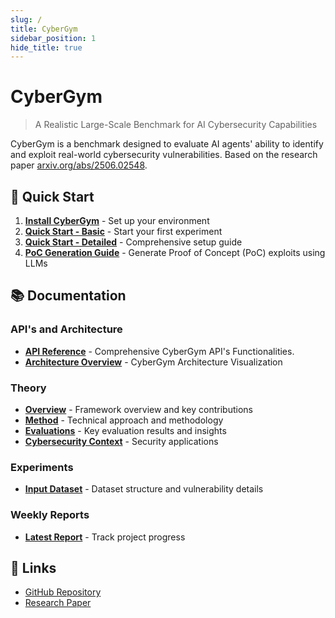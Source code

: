 ```yaml
---
slug: /
title: CyberGym
sidebar_position: 1
hide_title: true
---
```


# CyberGym

> A Realistic Large-Scale Benchmark for AI Cybersecurity Capabilities

CyberGym is a benchmark designed to evaluate AI agents' ability to identify and exploit real-world cybersecurity vulnerabilities. Based on the research paper [arxiv.org/abs/2506.02548](https://arxiv.org/abs/2506.02548).

## 🚀 Quick Start

1. **[Install CyberGym](/getting-started/installation)** - Set up your environment
2. **[Quick Start - Basic](/getting-started/quick-start/local_machine)** - Start your first experiment
3. **[Quick Start - Detailed](/getting-started/quick-start/local_machine2)** - Comprehensive setup guide
4. **[PoC Generation Guide](/getting-started/quick-start/poc_generation)** - Generate Proof of Concept (PoC) exploits using LLMs

## 📚 Documentation

### API's and Architecture
- **[API Reference](/getting-started/api)** - Comprehensive CyberGym API's Functionalities.
- **[Architecture Overview](/getting-started/architecture)** - CyberGym Architecture Visualization

### Theory
- **[Overview](/theory/overview)** - Framework overview and key contributions
- **[Method](/theory/cybergym-method)** - Technical approach and methodology
- **[Evaluations](/theory/evaluation-findings)** - Key evaluation results and insights
- **[Cybersecurity Context](/theory/cybersecurity-context)** - Security applications

### Experiments
- **[Input Dataset](/experiments/input-dataset)** - Dataset structure and vulnerability details

### Weekly Reports
- **[Latest Report](/weekly/week1-2025-10-03)** - Track project progress

## 🔗 Links

- [GitHub Repository](https://github.com/nearKim/cybergym-implementation)
- [Research Paper](https://arxiv.org/abs/2506.02548)